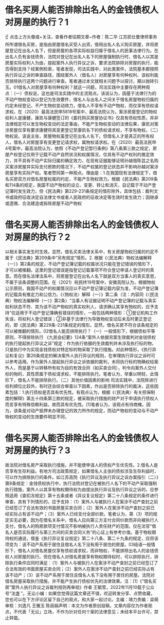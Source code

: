 # 借名买房人能否排除出名人的金钱债权人对房屋的执行？1

☝ 点击上方头像或+关注，查看作者往期文章~作者：陈二华 江苏凯仕曼律师事务所所谓借名买房，是指由房屋借名买受人出资，借用出名人名义购买房屋，并将房屋登记在出名人名下，但是房屋的各项实际权益归属于借名人的民事法律行为。在出名人负有金钱债务，法院对登记在出名人名下的房屋强制执行时，借名人以其是房屋实际权利人为由，提起案外人执行异议之诉，要求法院排除对房屋的执行，能否得到支持？经案例检索，笔者发现，司法实践中，对此类案件，法院基本都按照执行异议之诉的审查路径，围绕案外人（借名人）对房屋享有何种权利、该权利能否排除执行这两个问题进行审查。笔者通过本文就相关问题予以探讨，期以抛砖引玉。01借名人对房屋享有何种权利？就这一问题，司法实践中主要存在两种观点：（一）债权说，这也是司法实践中的主流观点。该说认为，因基于法律行为的不动产物权变动以登记为生效要件，借名人与出名人之间关于借名房屋物权归属的约定未经登记，不产生物权变动效力，借名人不享有不动产物权，而仅享有债权请求权。在（2020）最高法民申5818号案中，最高法院认为，案涉房屋登记的物权权利人是康健，康凯与康健签订的《委托购买房屋协议书》仅具有债权性质，并非法律规定可以发生物权变动的法定事由，不能产生物权变动的法律后果，康凯对案涉房屋仅享有要求康健将其变更登记至康凯名下的债权请求权，不享有物权。（二）物权说。该说主张，房屋物权虽登记在出名人名下，但借名人才是真正的所有权人，借名人对房屋享有变更登记请求权，属物权请求权。在（2020）最高法民申4号案中，最高法院认为，依照《不动产登记暂行条例》第八条第三款之规定，房屋产权登记仅用于记载不动产自然状况和权属情况，仅具有不动产权利的推定效力，并不具有不动产实际归属的确定效力，在现有证据能够证明孙越借陈芸之名购买案涉房屋并实际支付房款的情况下，不动产权属的登记状态并不影响孙越对案涉房屋享有实际产权。笔者赞同第一种观点。理由是：1.在我国现有法律规定下，借名买房双方对借名房屋权属的约定，不能产生物权效力。根据《民法典》第209条和114条的规定，我国不动产物权的设立、变更、转让和消灭，自记载于不动产登记簿时发生效力，但《民法典》第229-231条规定的情形除外，具体包括：裁判文书或政府征收决定自法律文书或者人民政府的征收决定等生效时发生效力；因继承或遗赠、合法建造或拆除房屋不动产物权

# 借名买房人能否排除出名人的金钱债权人对房屋的执行？2

以相关事实发生时生效。显然，借名买卖法律关系中，有关房屋物权归属的约定不属于《民法典》第209条中“另有规定”情形。2. 根据《〈民法典〉物权法编解释（一）》第2条的规定，不动产登记簿记载的权属状况只能在登记错误的情形下，才可以被推翻。这里的登记错误是指登记记载事项不符合登记申请人登记时的真意。而在借名法律法系中，将房屋登记在出名人名下就是双方当事人的真实意思，不属于该条调整的范围。在（2021）皖民终19号案中，安徽高院认为，根据物权公示原则，我国不动产的权属情况应以不动产登记簿记载内容为准，不动产登记簿的记载具有推定力和公信力。《〈物权法〉解释（一）》第二条（注：内容同《〈民法典〉物权法编解释（一）》第2条）“当事人有证据证明不动产登记簿的记载与真实权利状态不符、其为该不动产物权的真实权利人，请求确认其享有物权的，应予支持”仅适用于不动产登记簿确有错误的情形，一般包括两种情形：①登记机构工作失误，将权利人登记错误；②非基于法律行为导致物权变动后未及时更正登记的，即《民法典》第229条-231条规定的情形。显然，借名买房不符合该条规定的可以被推翻的情形。02借名人能否排除执行？（一）一般情形下，根据债权平等原则，不得排除执行 《九民会纪要》124条“案外人依据另案生效裁判对金钱债权的执行提起执行异议之诉”规定：作为执行依据的生效裁判并未涉及执行标的物，只是执行中为实现金钱债权对特定标的物采取了执行措施。对此种情形，《执行异议和复议》第26条规定的解决案外人执行异议的规则，在审理执行异议之诉时可以参考适用。作为案外人提起执行异议之诉依据的裁判，未将执行标的物确权给案外人，而是基于以转移所有权为目的有效合同（如买卖合同），判令向案外人交付标的物的，其性质属于债权请求权，不能排除执行。笔者认为，举重以明轻，此情形下，借名人不能排除执行。（二）其他价值因素的影响  司法实践中，法院除进行权利顺位比较外，有时还会综合审查以下因素，作出是否排除执行的裁决，这些因素包括：1.执行债权是否具有优先性。有观点认为，根据《〈民法典〉有关担保制度的解释》第五十四条第三款的规定，被采取执行措施的财产对于申请执行债权人而言享有特殊信赖利益，故而具有优先性。[1]笔者认为，该观点有待商榷。因为，该条是对动产抵押未办理登记的效力所作的规定，而动产物权的变动与不动产物权的变动的生效要件明显不同，

# 借名买房人能否排除出名人的金钱债权人对房屋的执行？3

故法院对借名房产采取执行措施，并不能使申请人的债权产生优先性。2.借名人是否享有生存利益。有地方司法政策规定，如果借名人主张的债权涉及生存利益时，可以作为排除执行的条件。如江苏高院《执行异议及执行异议之诉办案指引（二）》第8条规定：金钱债权执行中，执行法院对登记在被执行人名下的不动产采取强制执行措施，案外人以其享有物权期待权为由提出执行异议及执行异议之诉的，应参照适用《查扣冻规定》第十五条或者《异议复议规定》第二十八条规定的条件进行审查，具有下列情形的，应予支持：（1）案外人与被执行人在案涉不动产查封之前已经签订了合法有效的书面房屋买卖合同；（2）案外人在案涉不动产查封之前已经实际占有该不动产；（3）案外人已经支付全部价款。笔者认为，第（3）项的规定实无必要，因为在借名关系中，借名人应向第三方支付合同价款而非向被执行人支付，借名人的购房款项支付情况不影响被执行人责任财产的范围，仅在法官“借名人是否实际履行与第三方间的买卖合同义务”的心证上有参考价值。基于物权期待权的通说，借鉴《执行异议复议规定》第二十八条、第二十九条的规定，应将该项变为：该不动产系用于居住且借名人名下没有用于居住的房屋。03结语一般情形下，借名人对借名房屋仅享有债权请求权，而非物权，不能排除出名人的金钱债权人对房屋的执行。但在借名人对借名房屋享有物权期待权时，可以排除执行，排除执行条件应同时满足：（1）案外人与被执行人在案涉不动产查封之前已经签订了合法有效的书面房屋买卖合同；（2）案外人在案涉不动产查封之前已经实际占有该不动产；（3）该不动产系用于居住且借名人名下没有用于居住的房屋。法院对借名房屋采取执行措施，并不能产生执行债权优先的法律效果。注：[1]《“借名买房”案外人执行异议之诉裁判规则再审视》作者 王毓莹，2022年11月10载于公众号“法盏 ”。无讼小编：如果您觉得这篇文章还不错，欢迎转发分享、点赞收藏，您也可以在下方评论区留下自己的观点，和大家一起讨论。主编：靖力责编：梁萌审核：刘逸凡 王雅玉 陈丽娟声明：本文为作者原创投稿，文章内容仅为作者观点，不代表「无讼」立场，不作为针对任何个案的法律意见；未经本平台许可，禁止转载。

